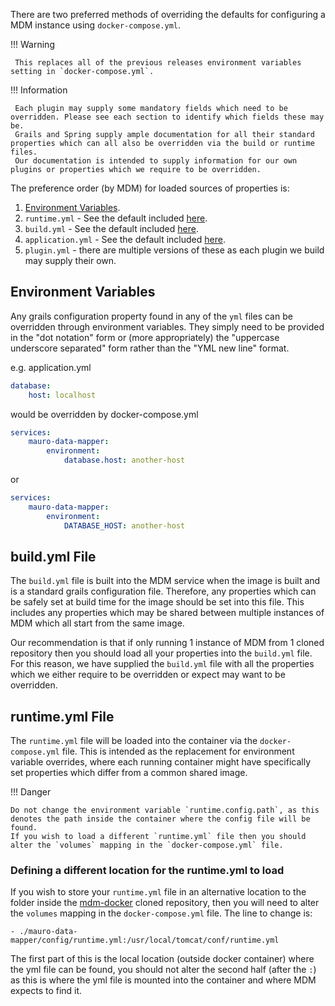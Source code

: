 There are two preferred methods of overriding the defaults for configuring a MDM instance using `docker-compose.yml`.

!!! Warning

     This replaces all of the previous releases environment variables setting in `docker-compose.yml`.

!!! Information

     Each plugin may supply some mandatory fields which need to be overridden. Please see each section to identify which fields these may be.
     Grails and Spring supply ample documentation for all their standard properties which can all also be overridden via the build or runtime files.
     Our documentation is intended to supply information for our own plugins or properties which we require to be overridden.

The preference order (by MDM) for loaded sources of properties is:

1. [Environment Variables](#environment-variables).
2. `runtime.yml` - See the default included [here](runtime.yml.md).
3. `build.yml` - See the default included [here](build.yml.md).
4. `application.yml` - See the default included [here](application.yml.md).
5. `plugin.yml` - there are multiple versions of these as each plugin we build may supply their own.

## Environment Variables

Any grails configuration property found in any of the `yml` files can be overridden through environment variables. They simply need to be provided in
the "dot notation" form or (more appropriately) the "uppercase underscore separated" form rather than the "YML new line" format.

e.g. application.yml

```yaml
database:
    host: localhost
```

would be overridden by docker-compose.yml

```yaml
services:
    mauro-data-mapper:
        environment:
            database.host: another-host

```

or

```yaml
services:
    mauro-data-mapper:
        environment:
            DATABASE_HOST: another-host

``` 

## build.yml File

The `build.yml` file is built into the MDM service when the image is built and is a standard grails configuration file. Therefore, any properties which
can be safely set at build time for the image should be set into this file. This includes any properties which may be shared between multiple
instances of MDM which all start from the same image.

Our recommendation is that if only running 1 instance of MDM from 1 cloned repository then you should load all your properties into the `build.yml`
file. For this reason, we have supplied the `build.yml` file with all the properties which we either require to be overridden or expect may want to be
overridden.

## runtime.yml File

The `runtime.yml` file will be loaded into the container via the `docker-compose.yml` file. This is intended as the replacement for environment variable
overrides, where each running container might have specifically set properties which differ from a common shared image.

!!! Danger

    Do not change the environment variable `runtime.config.path`, as this denotes the path inside the container where the config file will be found.
    If you wish to load a different `runtime.yml` file then you should alter the `volumes` mapping in the `docker-compose.yml` file.

### Defining a different location for the runtime.yml to load

If you wish to store your `runtime.yml` file in an alternative location to the folder inside the [mdm-docker](https://github.com/MauroDataMapper/mdm-docker) cloned repository, 
then you will need to alter the `volumes` mapping in the `docker-compose.yml` file. 
The line to change is:

`- ./mauro-data-mapper/config/runtime.yml:/usr/local/tomcat/conf/runtime.yml`

The first part of this is the local location (outside docker container) where the yml file can be found,
you should not alter the second half (after the `:`) as this is where the yml file is mounted into the container and where MDM expects to find it.



